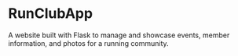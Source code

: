 # RunClubApp
A website built with Flask to manage and showcase events, member information, and photos for a running community.
